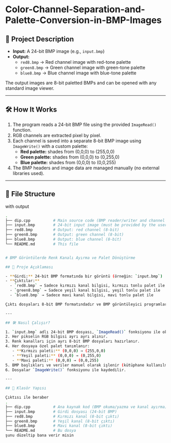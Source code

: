 # Color-Channel-Separation-and-Palette-Conversion-in-BMP-Images

## 📌 Project Description

- **Input:** A 24-bit BMP image (e.g., `input.bmp`)
- **Output:**
  - `red8.bmp` → Red channel image with red-tone palette
  - `green8.bmp` → Green channel image with green-tone palette
  - `blue8.bmp` → Blue channel image with blue-tone palette

The output images are 8-bit paletted BMPs and can be opened with any standard image viewer.

---

## 🛠️ How It Works

1. The program reads a 24-bit BMP file using the provided `ImageRead()` function.
2. RGB channels are extracted pixel by pixel.
3. Each channel is saved into a separate 8-bit BMP image using `ImageWrite()` with a custom palette:
   - **Red palette:** shades from (0,0,0) to (255,0,0)
   - **Green palette:** shades from (0,0,0) to (0,255,0)
   - **Blue palette:** shades from (0,0,0) to (0,0,255)
4. The BMP headers and image data are managed manually (no external libraries used).

---

## 📁 File Structure

with output
```bash
.
├── dip.cpp          # Main source code (BMP reader/writer and channel separation)
├── input.bmp        # 24-bit input image (must be provided by the user)
├── red8.bmp         # Output: red channel (8-bit)
├── green8.bmp       # Output: green channel (8-bit)
├── blue8.bmp        # Output: blue channel (8-bit)
└── README.md        # This file


# BMP Görüntülerde Renk Kanalı Ayırma ve Palet Dönüştürme

## 📌 Proje Açıklaması

- **Girdi:** 24-bit BMP formatında bir görüntü (örneğin: `input.bmp`)
- **Çıktılar:**
  - `red8.bmp` → Sadece kırmızı kanal bilgisi, kırmızı tonlu palet ile
  - `green8.bmp` → Sadece yeşil kanal bilgisi, yeşil tonlu palet ile
  - `blue8.bmp` → Sadece mavi kanal bilgisi, mavi tonlu palet ile

Çıktı dosyaları 8-bit BMP formatındadır ve BMP görüntüleyici programlarla açılabilir.

---

## 🛠️ Nasıl Çalışır?

1. `input.bmp` adlı 24-bit BMP dosyası, `ImageRead()` fonksiyonu ile okunur.
2. Her pikselin RGB bilgisi ayrı ayrı alınır.
3. Renk kanalları için ayrı 8-bit BMP dosyaları hazırlanır.
4. Her dosyaya özel palet tanımlanır:
   - **Kırmızı paleti:** (0,0,0) → (255,0,0)
   - **Yeşil paleti:** (0,0,0) → (0,255,0)
   - **Mavi paleti:** (0,0,0) → (0,0,255)
5. BMP başlıkları ve veriler manuel olarak işlenir (kütüphane kullanılmaz).
6. Dosyalar `ImageWrite()` fonksiyonu ile kaydedilir.

---

## 📁 Klasör Yapısı

Çıktısı ile beraber
.
├── dip.cpp          # Ana kaynak kod (BMP okuma/yazma ve kanal ayırma)
├── input.bmp        # Girdi dosyası (24-bit BMP)
├── red8.bmp         # Kırmızı kanal (8-bit çıktı)
├── green8.bmp       # Yeşil kanal (8-bit çıktı)
├── blue8.bmp        # Mavi kanal (8-bit çıktı)
└── README.md        # Bu dosya
şunu düzeltip bana verir misin
